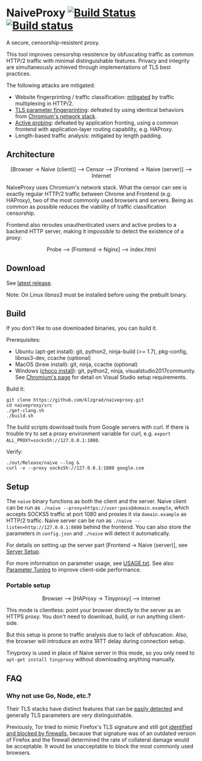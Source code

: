 # NaiveProxy [![Build Status](https://travis-ci.com/klzgrad/naiveproxy.svg?branch=master)](https://travis-ci.com/klzgrad/naiveproxy) [![Build status](https://ci.appveyor.com/api/projects/status/ohpyaf49baihmxa9?svg=true)](https://ci.appveyor.com/project/klzgrad/naiveproxy)

A secure, censorship-resistent proxy.

This tool improves censorship resistence by obfuscating traffic as common HTTP/2 traffic with minimal distinguishable features. Privacy and integrity are simultaneously achieved through implementations of TLS best practices.

The following attacks are mitigated:

* Website fingerprinting / traffic classification: [mitigated](https://arxiv.org/abs/1707.00641) by traffic multiplexing in HTTP/2.
* [TLS parameter fingerprinting](https://arxiv.org/abs/1607.01639): defeated by using identical behaviors from [Chromium's network stack](https://www.chromium.org/developers/design-documents/network-stack).
* [Active probing](https://ensa.fi/active-probing/): defeated by application fronting, using a common frontend with application-layer routing capability, e.g. HAProxy.
* Length-based traffic analysis: mitigated by length padding.

## Architecture

<p align="center">[Browser → Naive (client)] ⟶ Censor ⟶ [Frontend → Naive (server)] ⟶ Internet</p>

NaiveProxy uses Chromium's network stack. What the censor can see is exactly regular HTTP/2 traffic between Chrome and Frontend (e.g. HAProxy), two of the most commonly used browsers and servers. Being as common as possible reduces the viability of traffic classification censorship.

Frontend also reroutes unauthenticated users and active probes to a backend HTTP server, making it impossible to detect the existence of a proxy:

<p align="center">Probe ⟶ [Frontend → Nginx] ⟶ index.html</p>

## Download

See [latest release](https://github.com/klzgrad/naiveproxy/releases/latest).

Note: On Linux libnss3 must be installed before using the prebuilt binary.

## Build

If you don't like to use downloaded binaries, you can build it.

Prerequisites:
* Ubuntu (apt-get install): git, python2, ninja-build (>= 1.7), pkg-config, libnss3-dev, ccache (optional)
* MacOS (brew install): git, ninja, ccache (optional)
* Windows ([choco install](https://chocolatey.org/)): git, python2, ninja, visualstudio2017community. See [Chromium's page](https://chromium.googlesource.com/chromium/src/+/master/docs/windows_build_instructions.md#Visual-Studio) for detail on Visual Studio setup requirements.


Build it:
```
git clone https://github.com/klzgrad/naiveproxy.git
cd naiveproxy/src
./get-clang.sh
./build.sh
```
The build scripts download tools from Google servers with curl. If there is trouble try to set a proxy environment variable for curl, e.g. `export ALL_PROXY=socks5h://127.0.0.1:1080`.

Verify:
```
./out/Release/naive --log &
curl -v --proxy socks5h://127.0.0.1:1080 google.com
```

## Setup

The `naive` binary functions as both the client and the server. Naive client can be run as `./naive --proxy=https://user:pass@domain.example`, which accepts SOCKS5 traffic at port 1080 and proxies it via `domain.example` as HTTP/2 traffic. Naive server can be run as `./naive --listen=http://127.0.0.1:8080` behind the frontend. You can also store the parameters in `config.json` and `./naive` will detect it automatically.

For details on setting up the server part [Frontend → Naive (server)], see [Server Setup](https://github.com/klzgrad/naiveproxy/wiki/Server-Setup).

For more information on parameter usage, see [USAGE.txt](https://github.com/klzgrad/naiveproxy/blob/master/USAGE.txt). See also [Parameter Tuning](https://github.com/klzgrad/naiveproxy/wiki/Parameter-Tuning) to improve client-side performance.

### Portable setup

<p align="center">Browser ⟶ [HAProxy → Tinyproxy] ⟶ Internet</p>

This mode is clientless: point your browser directly to the server as an HTTPS proxy. You don't need to download, build, or run anything client-side.

But this setup is prone to traffic analysis due to lack of obfuscation. Also, the browser will introduce an extra 1RTT delay during connection setup.

Tinyproxy is used in place of Naive server in this mode, so you only need to `apt-get install tinyproxy` without downloading anything manually.

## FAQ

### Why not use Go, Node, etc.?

Their TLS stacks have distinct features that can be [easily detected](https://arxiv.org/abs/1607.01639) and generally TLS parameters are very distinguishable.

Previously, Tor tried to mimic Firefox's TLS signature and still got [identified and blocked by firewalls](https://groups.google.com/d/msg/traffic-obf/BpFSCVgi5rs/nCqNwoeRKQAJ), because that signature was of an outdated version of Firefox and the firewall determined the rate of collateral damage would be acceptable. It would be unacceptable to block the most commonly used browsers.
